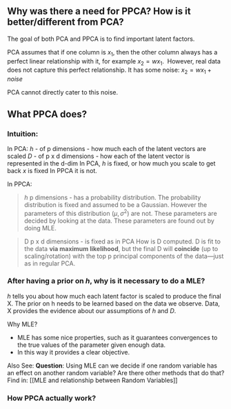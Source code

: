 ## Why was there a need for PPCA? How is it better/different from PCA?

The goal of both PCA and PPCA is to find important latent factors.

PCA assumes that if one column is $x_1$, then the other column always has a perfect linear relationship with it, for example $x_2 = w x_1$. 
However, real data does not capture this perfect relationship. It has some noise: $x_2 = w x_1 + noise$

PCA cannot directly cater to this noise. 

## What PPCA does?
### Intuition:

In PCA:
$h$ - of p dimensions -  how much each of the latent vectors are scaled
$D$ - of p x d dimensions -  how each of the latent vector is represented in the d-dim
In PCA, $h$ is fixed, or how much you scale to get back $x$ is fixed
In PPCA it is not. 

In PPCA: 
>$h$ 
>p dimensions - has a probability distribution. 
>The probability distribution is fixed and assumed to be a Gaussian. 
>However the parameters of this distribution $(\mu, \sigma^2)$ are not.
>These parameters are decided by looking at the data.
>These parameters are found out by doing MLE.

> D
> p x d dimensions - is fixed as in PCA
> How is D computed. 
> D is fit to the data **via maximum likelihood**, but the final D will **coincide** (up to scaling/rotation) with the top p principal components of the data—just as in regular PCA.

### After having a prior on $h$, why is it necessary to do a MLE?
$h$ tells you about how much each latent factor is scaled to produce the final X. 
The prior on h needs to be learned based on the data we observe.
Data, X provides the evidence about our assumptions of $h$ and $D$. 

Why MLE?
- MLE has some nice properties, such as it guarantees convergences to the true values of the parameter given enough data. 
- In this way it provides a clear objective. 

Also See: 
	**Question**: Using MLE can we decide if one random variable has an effect on another random variable? Are there other methods that do that?
	Find in: [[MLE and relationship between Random Variables]]

### How PPCA actually work?
